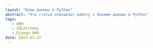 ```yaml
---
layout: "Базы данных в Python"
abstract: "Эта статья описывает работу с базами данных в Python"
tags: 
   - ORM
   - SQLAlchemy
   - Django ORM
date: 2023-03-27
---
```

